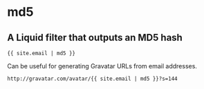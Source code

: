 # md5
## A Liquid filter that outputs an MD5 hash

```
{{ site.email | md5 }}
```

Can be useful for generating Gravatar URLs from email addresses.
```
http://gravatar.com/avatar/{{ site.email | md5 }}?s=144
```
